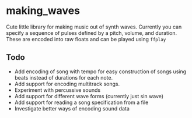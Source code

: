 # making_waves

Cute little library for making music out of synth waves. Currently you can specify a sequence of pulses defined by a pitch, volume, and duration. These are encoded into raw floats and can be played using `ffplay`

## Todo
- Add encoding of song with tempo for easy construction of songs using beats instead of durations for each note.
- Add support for encoding multitrack songs. 
- Experiment with percussive sounds
- Add support for different wave forms (currently just sin wave)
- Add support for reading a song specification from a file
- Investigate better ways of encoding sound data  